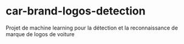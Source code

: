 # car-brand-logos-detection
Projet de machine learning pour la détection et la reconnaissance de marque de logos de voiture
